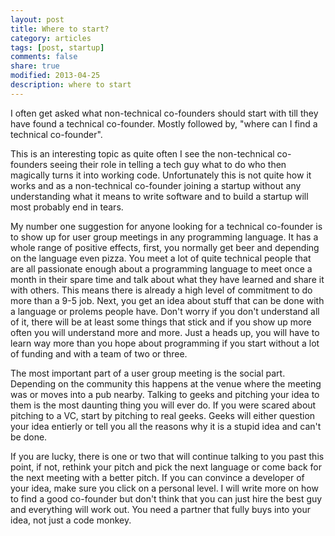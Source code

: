 ```yaml
---
layout: post
title: Where to start?
category: articles
tags: [post, startup]
comments: false
share: true
modified: 2013-04-25
description: where to start
---
```


I often get asked what non-technical co-founders should start
with till they have found a technical co-founder. Mostly followed by,
"where can I find a technical co-founder".

This is an interesting topic as quite often I see the non-technical
co-founders seeing their role in telling a tech guy what to do who
then magically turns it into working code. Unfortunately this is not
quite how it works and as a non-technical co-founder joining a startup
without any understanding what it means to write software and to build a
startup will most probably end in tears.

My number one suggestion for anyone looking for a technical co-founder
is to show up for user group meetings in any programming language. It
has a whole range of positive effects, first, you normally get beer and
depending on the language even pizza. You meet a lot of quite technical
people that are all passionate enough about a programming language to
meet once a month in their spare time and talk about what they have
learned and share it with others. This means there is already a high
level of commitment to do more than a 9-5 job. Next, you get an idea
about stuff that can be done with a language or prolems people have.
Don't worry if you don't understand all of it, there will be at least
some things that stick and if you show up more often you will understand
more and more. Just a heads up, you will have to learn way more than you
hope about programming if you start without a lot of funding and with a
team of two or three.

The most important part of a user group meeting is the social part.
Depending on the community this happens at the venue where the meeting
was or moves into a pub nearby. Talking to geeks and pitching your idea
to them is the most daunting thing you will ever do. If you were scared
about pitching to a VC, start by pitching to real geeks. Geeks will
either question your idea entierly or tell you all the reasons why it is
a stupid idea and can't be done.

If you are lucky, there is one or two that will continue talking to you
past this point, if not, rethink your pitch and pick the next language
or come back for the next meeting with a better pitch. If you can
convince a developer of your idea, make sure you click on a personal
level. I will write more on how to find a good co-founder but don't
think that you can just hire the best guy and everything will work
out. You need a partner that fully buys into your idea, not just a code
monkey.
